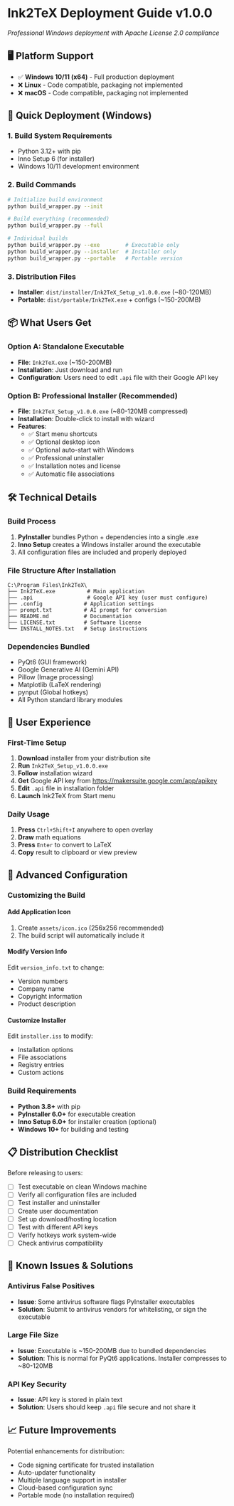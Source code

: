 # Ink2TeX Deployment Guide v1.0.0

*Professional Windows deployment with Apache License 2.0 compliance*

## 🖥️ Platform Support

- ✅ **Windows 10/11 (x64)** - Full production deployment
- ❌ **Linux** - Code compatible, packaging not implemented
- ❌ **macOS** - Code compatible, packaging not implemented

## 🚀 Quick Deployment (Windows)

### 1. Build System Requirements
- Python 3.12+ with pip
- Inno Setup 6 (for installer)
- Windows 10/11 development environment

### 2. Build Commands
```bash
# Initialize build environment
python build_wrapper.py --init

# Build everything (recommended)
python build_wrapper.py --full

# Individual builds
python build_wrapper.py --exe        # Executable only
python build_wrapper.py --installer  # Installer only
python build_wrapper.py --portable   # Portable version
```

### 3. Distribution Files
- **Installer**: `dist/installer/Ink2TeX_Setup_v1.0.0.exe` (~80-120MB)
- **Portable**: `dist/portable/Ink2TeX.exe` + configs (~150-200MB)

## 📦 What Users Get

### Option A: Standalone Executable
- **File**: `Ink2TeX.exe` (~150-200MB)
- **Installation**: Just download and run
- **Configuration**: Users need to edit `.api` file with their Google API key

### Option B: Professional Installer (Recommended)
- **File**: `Ink2TeX_Setup_v1.0.0.exe` (~80-120MB compressed)
- **Installation**: Double-click to install with wizard
- **Features**:
  - ✅ Start menu shortcuts
  - ✅ Optional desktop icon  
  - ✅ Optional auto-start with Windows
  - ✅ Professional uninstaller
  - ✅ Installation notes and license
  - ✅ Automatic file associations

## 🛠 Technical Details

### Build Process
1. **PyInstaller** bundles Python + dependencies into a single .exe
2. **Inno Setup** creates a Windows installer around the executable
3. All configuration files are included and properly deployed

### File Structure After Installation
```
C:\Program Files\Ink2TeX\
├── Ink2TeX.exe          # Main application
├── .api                 # Google API key (user must configure)
├── .config             # Application settings
├── prompt.txt          # AI prompt for conversion
├── README.md           # Documentation
├── LICENSE.txt         # Software license
└── INSTALL_NOTES.txt   # Setup instructions
```

### Dependencies Bundled
- PyQt6 (GUI framework)
- Google Generative AI (Gemini API)
- Pillow (Image processing)
- Matplotlib (LaTeX rendering)
- pynput (Global hotkeys)
- All Python standard library modules

## 🎯 User Experience

### First-Time Setup
1. **Download** installer from your distribution site
2. **Run** `Ink2TeX_Setup_v1.0.0.exe`
3. **Follow** installation wizard
4. **Get** Google API key from https://makersuite.google.com/app/apikey
5. **Edit** `.api` file in installation folder
6. **Launch** Ink2TeX from Start menu

### Daily Usage
1. **Press** `Ctrl+Shift+I` anywhere to open overlay
2. **Draw** math equations
3. **Press** `Enter` to convert to LaTeX
4. **Copy** result to clipboard or view preview

## 🔧 Advanced Configuration

### Customizing the Build

#### Add Application Icon
1. Create `assets/icon.ico` (256x256 recommended)
2. The build script will automatically include it

#### Modify Version Info
Edit `version_info.txt` to change:
- Version numbers
- Company name
- Copyright information
- Product description

#### Customize Installer
Edit `installer.iss` to modify:
- Installation options
- File associations
- Registry entries
- Custom actions

### Build Requirements
- **Python 3.8+** with pip
- **PyInstaller 6.0+** for executable creation
- **Inno Setup 6.0+** for installer creation (optional)
- **Windows 10+** for building and testing

## 📋 Distribution Checklist

Before releasing to users:

- [ ] Test executable on clean Windows machine
- [ ] Verify all configuration files are included
- [ ] Test installer and uninstaller
- [ ] Create user documentation
- [ ] Set up download/hosting location
- [ ] Test with different API keys
- [ ] Verify hotkeys work system-wide
- [ ] Check antivirus compatibility

## 🚨 Known Issues & Solutions

### Antivirus False Positives
- **Issue**: Some antivirus software flags PyInstaller executables
- **Solution**: Submit to antivirus vendors for whitelisting, or sign the executable

### Large File Size
- **Issue**: Executable is ~150-200MB due to bundled dependencies
- **Solution**: This is normal for PyQt6 applications. Installer compresses to ~80-120MB

### API Key Security
- **Issue**: API key is stored in plain text
- **Solution**: Users should keep `.api` file secure and not share it

## 📈 Future Improvements

Potential enhancements for distribution:
- Code signing certificate for trusted installation
- Auto-updater functionality
- Multiple language support in installer
- Cloud-based configuration sync
- Portable mode (no installation required)
